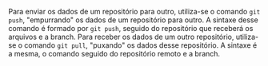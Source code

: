Para enviar os dados de um repositório para outro, utiliza-se o comando `git push`, "empurrando" os dados de um repositório para outro. A sintaxe desse comando é formado por `git push`, seguido do repositório que receberá os arquivos e a branch.
Para receber os dados de um outro repositório, utiliza-se o comando `git pull`, "puxando" os dados desse repositório. A sintaxe é a mesma, o comando seguido do repositório remoto e a branch.